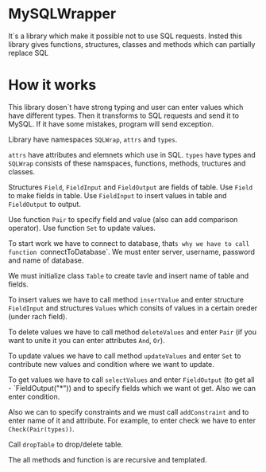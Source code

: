 # MySQLWrapper
It`s a library which make it possible not to use SQL requests.
Insted this library gives functions, structures, classes and methods which can partially replace SQL

# How it works
This library dosen`t have strong typing and user can enter values which have different types.
Then it transforms to SQL requests and send it to MySQL. If it have some mistakes, program will send exception.



Library have namespaces `SQLWrap`, `attrs` and `types`. 



`attrs` have attributes and elemnets which use in SQL. `types` have types and `SQLWrap` consists of these namspaces, functions, methods, tructures and classes.



Structures `Field`, `FieldInput` and `FieldOutput` are fields of table.
Use `Field` to make fields in table. Use `FieldInput` to insert values in table and `FieldOutput` to output.



Use function `Pair` to specify field and value (also can add comparison operator).
Use function `Set` to update values.


To start work we have to connect to database, that`s why we have to call function `connectToDatabase`. We must enter server, username, password and name of database.


We must initialize class `Table` to create tavle and insert name of table and fields.



To insert values we have to call method `insertValue` and enter structure `FieldInput` and structures `Values` which consits of values in a certain oreder (under rach field).


To delete values we have to call method `deleteValues` and enter `Pair` (if you want to unite it you can enter attributes `And`, `Or`).


To update values we have to call method `updateValues` and enter `Set` to contribute new values and condition where we want to update.


To get values we have to call `selectValues` and enter `FieldOutput` (to get all - `FieldOutput("*")) and to specify fields which we want ot get. Also we can enter condition.


Also we can to specify constraints and we must call `addConstraint` and to enter name of it and attribute. For example, to enter check we have to enter `Check(Pair(types))`.


Call `dropTable` to drop/delete table.


The all methods and function is are recursive and templated.

